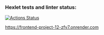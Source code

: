 ### Hexlet tests and linter status:
[![Actions Status](https://github.com/shkrobadasha/frontend-project-12/actions/workflows/hexlet-check.yml/badge.svg)](https://github.com/shkrobadasha/frontend-project-12/actions)

https://frontend-project-12-zfv7.onrender.com